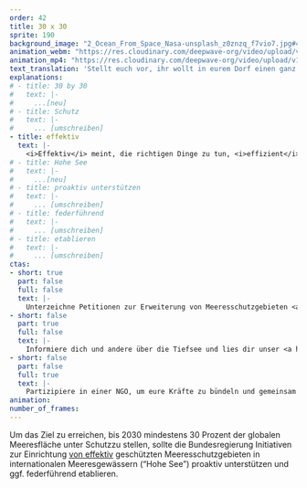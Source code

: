 ```yaml
---
order: 42
title: 30 x 30
sprite: 190
background_image: "2_Ocean_From_Space_Nasa-unsplash_z0znzq_f7vio7.jpg#4cd4ff"
animation_webm: "https://res.cloudinary.com/deepwave-org/video/upload/v1721821313/mo42_uicasr.webm"
animation_mp4: "https://res.cloudinary.com/deepwave-org/video/upload/v1721821199/mo42_irbu5x.mp4"
text_translation: 'Stellt euch vor, ihr wollt in eurem Dorf einen ganz besonderen Apfelbaum mit einem Zaun schützen, aber aus irgendwelchen blöden Gründen beschließt das Bauamt, dass es viel einfacher ist, den Zaun woanders hinzustellen, wo gar nichts zu schützen ist. Außerdem hat man vergessen, euch zu fragen, warum ihr genau diesen Baum schützen wollt und ob die Stelle, an der der Zaun jetzt steht, euren Weg blockiert.'
explanations:
# - title: 30 by 30
#   text: |-
#     ...[neu]
# - title: Schutz
#   text: |-
#     ... [umschreiben]
- title: effektiv
  text: |-
    <i>Effektiv</i> meint, die richtigen Dinge zu tun, <i>effizient</i> die Dinge richtig zu machen. Effektiv geschützte Meeresschutzgebiete sollten also beides: das Richtige am richtigen Ort richtig machen. Das Richtige: eine ganzheitliche Gebietsplanung, am richtigen Ort: welche Fläche und <span class="expander"><span class="trigger">was genau</span><span class="info">Schutzgebiete werden vor allem dort gebraucht, wo Artenvielfalt und Ökosysteme besonderen Schutz brauchen, nicht dort, wo sie am wenigsten das business as usual stören</span></span> in dieser Fläche geschützt wird, richtig machen: strikte Kontrollen und konsequente Strafen bei Verstößen. Die Wirklichkeit sieht anders aus. <span class="sidenote"><cite class="icon-link_external"><a href="https://oceans.ubc.ca/2023/03/24/paper-park-index-helps-identify-55-unprotected-marine-protected-areas/" target="_blank" rel="noopener">Paper Park Index helps identify 55 unprotected marine protected areas / The University of British Columbia</a></cite><span>Paper Parks</span></span> existieren nur auf dem Papier und wenn man genau hinsieht, kann es einem passieren, dass man auf das sogenannte Paper Park <span class="sidenote"><cite class="icon-link_external"><a href="https://oceana.org/blog/the-paper-park-paradox/" target="_blank" rel="noopener">The ‘paper park’ paradox / Oceana</a></cite><span>Paradox</span></span> <span class="expander"><span class="trigger">stößt.</span><span class="info">dass in Schutzgebieten mehr gefischt wird als außerhalb.</span></span>
# - title: Hohe See
#   text: |-
#     ...[neu]
# - title: proaktiv unterstützen
#   text: |-
#     ... [umschreiben]
# - title: federführend
#   text: |-
#     ... [umschreiben]
# - title: etablieren
#   text: |-
#     ... [umschreiben]
ctas:
- short: true
  part: false
  full: false
  text: |-
    Unterzeichne Petitionen zur Erweiterung von Meeresschutzgebieten <a href="https://only.one/act/30x30" target="_blank">MPA’s) auf 30% der Meere, zum Beispiel diese (hier</a>.
- short: false
  part: true
  full: false
  text: |-
    Informiere dich und andere über die Tiefsee und lies dir unser <a href="https://www.deepwave.org/mission-erde-alexander-gerst-und-antje-boetius-tauchen-ab/" target="_blank">Interview mit Antje Boetius</a> durch.
- short: false
  part: false
  full: true
  text: |-
    Partizipiere in einer NGO, um eure Kräfte zu bündeln und gemeinsam das zu erreichen, was alleine schwer zu schaffen ist.
animation:
number_of_frames:
---
```

Um das Ziel zu erreichen, bis 2030 mindestens 30 Prozent der globalen Meeresfläche unter Schutzzu stellen, sollte die Bundesregierung Initiativen zur Einrichtung [von effektiv](# "effektiv") geschützten Meeresschutzgebieten in internationalen Meeresgewässern (“Hohe See”) proaktiv unterstützen und ggf. federführend etablieren.